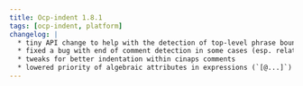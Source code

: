 ```yaml
---
title: Ocp-indent 1.8.1
tags: [ocp-indent, platform]
changelog: |
  * tiny API change to help with the detection of top-level phrase boundaries
  * fixed a bug with end of comment detection in some cases (esp. related to cinaps)
  * tweaks for better indentation within cinaps comments
  * lowered priority of algebraic attributes in expressions (`[@...]`) to better match the actual meaning.
---
```


